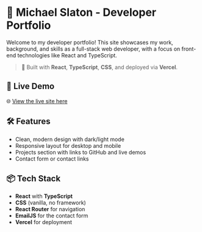 # 💼 Michael Slaton - Developer Portfolio

Welcome to my developer portfolio! This site showcases my work, background, and skills as a full-stack web developer, with a focus on front-end technologies like React and TypeScript.

> 🧠 Built with **React**, **TypeScript**, **CSS**, and deployed via **Vercel**.

## 🚀 Live Demo

🌐 [View the live site here](https://michaelslatondev.com/)

## 🛠️ Features

- Clean, modern design with dark/light mode
- Responsive layout for desktop and mobile
- Projects section with links to GitHub and live demos
- Contact form or contact links

## 📦 Tech Stack

- **React** with **TypeScript**
- **CSS** (vanilla, no framework)
- **React Router** for navigation
- **EmailJS** for the contact form
- **Vercel** for deployment